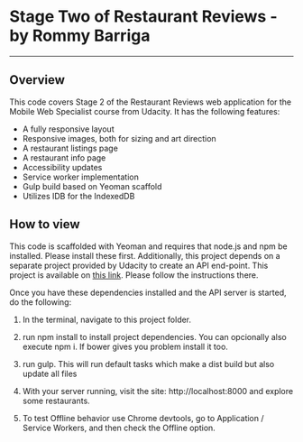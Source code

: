 # Stage Two of Restaurant Reviews - by Rommy Barriga
---
## Overview
This code covers Stage 2 of the Restaurant Reviews web application for the Mobile Web Specialist course from Udacity. It has the following features:

* A fully responsive layout
* Responsive images, both for sizing and art direction
* A restaurant listings page
* A restaurant info page
* Accessibility updates
* Service worker implementation 
* Gulp build based on Yeoman scaffold
* Utilizes IDB for the IndexedDB

## How to view
This code is scaffolded with Yeoman and requires that node.js and npm be installed. Please install these first. Additionally, this project depends on a separate project provided by Udacity to create an API end-point. This project is available on [this link](https://github.com/udacity/mws-restaurant-stage-2). Please follow the instructions there.

Once you have these dependencies installed and the API server is started, do the following:

1. In the terminal, navigate to this project folder.

2. run npm install to install project dependencies. You can opcionally also execute npm i. If bower gives you problem install it too.

3. run gulp. This will run default tasks which make a dist build but also update all files

4. With your server running, visit the site: http://localhost:8000 and explore some restaurants.

5. To test Offline behavior use Chrome devtools, go to Application / Service Workers, and then check the Offline option.
